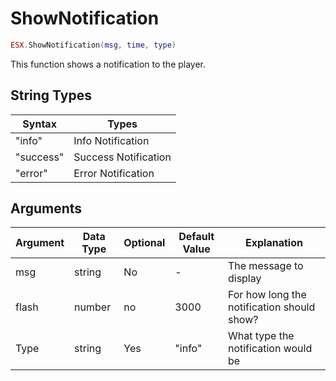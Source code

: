 # ShowNotification

```lua
ESX.ShowNotification(msg, time, type)
```

This function shows a notification to the player.

## String Types

| Syntax | Types           |
|-----------|----------------------|
| "info"    | Info Notification    |
| "success" | Success Notification |
| "error"   | Error Notification   |

## Arguments

| Argument      | Data Type | Optional | Default Value | Explanation                                                                                       |
|---------------|-----------|----------|---------------|---------------------------------------------------------------------------------------------------|
| msg           | string    | No       | -             | The message to display                                                                            |
| flash         | number    | no       | 3000          | For how long the notification should show?                                                        |
| Type          | string    | Yes      | "info"        | What type the notification would be                                                               |
